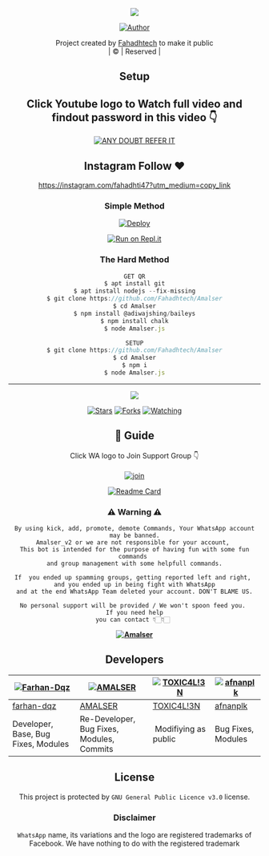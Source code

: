 <div align="center">

 </a>
</p>
<div align="center">
  <p align="center">
<img src=https://i.imgur.com/w89FHm7.jpeg>
</p>
  <p align="center">
<a href="https://github.com/Fahadhtech"><img title="Author" src="https://img.shields.io/badge/Author-Fahadhtech/Amalser?color=blue&style=for-the-badge&logo=whatsapp"></a>
</p>
</div>
<p align="center">
Project created by <a href="https://github.com/Fahadhtech">Fahadhtech</a> to make it public
    <br>
       | © |
        Reserved |
    <br> 
</p>

## Setup
<div align="center"> 


## Click Youtube logo to Watch full video and findout password in this video 👇

 [![ANY DOUBT REFER IT](https://www.linkpicture.com/q/YouTube-Logo-700x394.png)](//https://youtube.com/channel/UCRvfblXl7bzbcaEf32fXqRA)


## Instagram  Follow ❤️

https://instagram.com/fahadhti47?utm_medium=copy_link


  ### Simple Method
  
[![Deploy](https://www.herokucdn.com/deploy/button.svg)](https://heroku.com/deploy?template=https://github.com/Fahadhtech/Amalser.git)



  
[![Run on Repl.it](https://repl.it/badge/github/quiec/whatsAlfa)](https://replit.com/@Amalser/Amalser)
  
### The Hard Method
```js
GET QR
$ apt install git
$ apt install nodejs --fix-missing
$ git clone https://github.com/Fahadhtech/Amalser
$ cd Amalser
$ npm install @adiwajshing/baileys
$ npm install chalk
$ node Amalser.js
```
      
```js
SETUP
$ git clone https://github.com/Fahadhtech/Amalser
$ cd Amalser
$ npm i
$ node Amalser.js
```

----

  <p align="center">
  <a href="httsp://github.com/Fahadhtech/Amalser">
    
<a href="https://github.com/Fahadhtech/followers">
<img src="https://img.shields.io/github/repo-size/Fahadhtech/Amalser?color=green&label=Repo%20total%20size&style=plastic">
<p align="center">
<a href="https://github.com/Fahadhtech/followers"
<img title="Followers" src="https://img.shields.io/github/followers/Fahadhtech?color=blue&style=flat-square"></a>
<a href="https://github.com/Fahadhtech/Amalser/stargazers/"><img title="Stars" src="https://img.shields.io/github/stars/Fahadhtech/Amalser?color=blue&style=flat-square"></a>
<a href="https://github.com/Fahadhtech/Amalser/network/members"><img title="Forks" src="https://img.shields.io/github/forks/Fahadhtech/Amalser?color=blue&style=flat-square"></a>
<a href="https://github.com/Fahadhtech/Amalser/watchers"><img title="Watching" src="https://img.shields.io/github/watchers/Fahadhtech/Amalser?label=Watchers&color=blue&style=flat-square"></a>
</p>

## 📢 Guide
Click WA logo to Join Support Group 👇
    <br>
<br>
  [![join](https://github.com/Alien-alfa/PublicBot/blob/main/wlogo.svg.png)](https://chat.whatsapp.com/Jc77krejULn0WWxX3l84GL)
  <div align="center">
       
  [![Readme Card](https://github-readme-stats.vercel.app/api/pin/?username=Fahadhtech&repo=Amalser&theme=nightowl)](https://github.com/Fahadhtech/Amalser)
  </div>
    
### ⚠ Warning ⚠

```
By using kick, add, promote, demote Commands, Your WhatsApp account may be banned.
Amalser_v2 or we are not responsible for your account, 
This bot is intended for the purpose of having fun with some fun commands 
and group management with some helpfull commands.

If  you ended up spamming groups, getting reported left and right, 
and you ended up in being fight with WhatsApp
and at the end WhatsApp Team deleted your account. DON'T BLAME US.

No personal support will be provided / We won't spoon feed you. 
If you need help
you can contact 👇🏻👇🏻 
```
**[![Amalser](https://www.linkpicture.com/q/WHTSPP-LOGO.png)](http://wa.me/918606871466?text=Can%20you%20help%20bro)**

## Developers
  <div align="center">
    
  [![Farhan-Dqz](https://github.com/farhan-dqz.png?size=100)](https://github.com/farhan-dqz) | [![AMALSER](https://github.com/Fahadhtech.png?size=100)](https://github.com/Fahadhtech) |  [![TOXIC4L!3N](https://github.com/Alien-alfa.png?size=100)](https://github.com/AI-VIKI) | [![afnanplk](https://github.com/afnanplk.png?size=100)](https://github.com/afnanplk) 
----|----|----|----
[farhan-dqz](https://github.com/farhan-dqz) | [AMALSER](https://github.com/Fahadhtech) | [TOXIC4L!3N](https://github.com/AI-VIKI) | [afnanplk](https://github.com/afnanplk) 
Developer, Base, Bug Fixes, Modules| Re-Developer, Bug Fixes, Modules, Commits |  Modifiying  as   public | Bug Fixes, Modules 
  </div>
    


## License
This project is protected by `GNU General Public Licence v3.0` license.

### Disclaimer
`WhatsApp` name, its variations and the logo are registered trademarks of Facebook. We have nothing to do with the registered trademark
